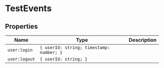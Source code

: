 # TestEvents

## Properties

| Name | Type | Description |
|------|------|-------------|
| `user:login` | `{ userId: string; timestamp: number; }` |  |
| `user:logout` | `{ userId: string; }` |  |


